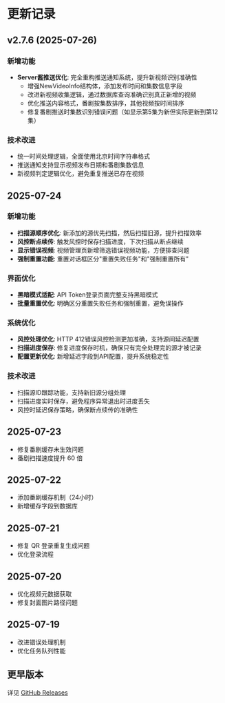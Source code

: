 # 更新记录

## v2.7.6 (2025-07-26)
### 新增功能
- **Server酱推送优化**: 完全重构推送通知系统，提升新视频识别准确性
  - 增强NewVideoInfo结构体，添加发布时间和集数信息字段
  - 改进新视频收集逻辑，通过数据库查询准确识别真正新增的视频
  - 优化推送内容格式，番剧按集数排序，其他视频按时间排序
  - 修复番剧推送时集数识别错误问题（如显示第5集为新但实际更新到第12集）

### 技术改进
- 统一时间处理逻辑，全面使用北京时间字符串格式
- 推送通知支持显示视频发布日期和番剧集数信息
- 新视频判定逻辑优化，避免重复推送已存在视频

## 2025-07-24
### 新增功能
- **扫描源顺序优化**: 新添加的源优先扫描，然后扫描旧源，提升扫描效率
- **风控断点续传**: 触发风控时保存扫描进度，下次扫描从断点继续
- **显示错误视频**: 视频管理页新增筛选错误视频功能，方便排查问题
- **强制重置功能**: 重置对话框区分"重置失败任务"和"强制重置所有"

### 界面优化
- **黑暗模式适配**: API Token登录页面完整支持黑暗模式
- **批量重置优化**: 明确区分重置失败任务和强制重置，避免误操作

### 系统优化
- **风控处理优化**: HTTP 412错误风控检测更加准确，支持源间延迟配置
- **扫描进度保存**: 修复进度保存时机，确保只有完全处理完的源才被记录
- **配置更新优化**: 新增延迟字段到API配置，提升系统稳定性

### 技术改进
- 扫描源ID跟踪功能，支持新旧源分组处理
- 扫描进度实时保存，避免程序异常退出时进度丢失
- 风控时延迟保存策略，确保断点续传的准确性

## 2025-07-23
- 修复番剧缓存未生效问题
- 番剧扫描速度提升 60 倍

## 2025-07-22  
- 添加番剧缓存机制（24小时）
- 新增缓存字段到数据库

## 2025-07-21
- 修复 QR 登录重复生成问题
- 优化登录流程

## 2025-07-20
- 优化视频元数据获取
- 修复封面图片路径问题

## 2025-07-19
- 改进错误处理机制
- 优化任务队列性能

## 更早版本
详见 [GitHub Releases](https://github.com/qq1582185982/bili-sync-01/releases)